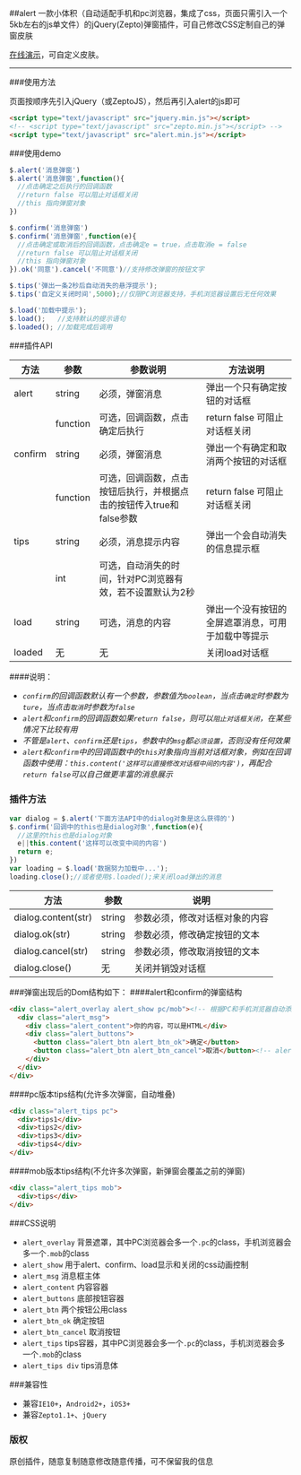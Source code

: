 ##alert
一款小体积（自动适配手机和pc浏览器，集成了css，页面只需引入一个5kb左右的js单文件）的jQuery(Zepto)弹窗插件，可自己修改CSS定制自己的弹窗皮肤

[在线演示](http://alert.darren.work)，可自定义皮肤。

---

###使用方法

页面按顺序先引入jQuery（或ZeptoJS），然后再引入alert的js即可

```html
<script type="text/javascript" src="jquery.min.js"></script>
<!-- <script type="text/javascript" src="zepto.min.js"></script> -->
<script type="text/javascript" src="alert.min.js"></script>
```
###使用demo

```javascript
$.alert('消息弹窗')
$.alert('消息弹窗',function(){
  //点击确定之后执行的回调函数
  //return false 可以阻止对话框关闭
  //this 指向弹窗对象
})

$.confirm('消息弹窗')
$.confirm('消息弹窗',function(e){
  //点击确定或取消后的回调函数，点击确定e = true，点击取消e = false
  //return false 可以阻止对话框关闭
  //this 指向弹窗对象
}).ok('同意').cancel('不同意')//支持修改弹窗的按钮文字

$.tips('弹出一条2秒后自动消失的悬浮提示');
$.tips('自定义关闭时间',5000);//仅限PC浏览器支持，手机浏览器设置后无任何效果

$.load('加载中提示');
$.load();   //支持默认的提示语句
$.loaded(); //加载完成后调用
```

###插件API

| 方法      | 参数       | 参数说明                                   | 方法说明                      |
| ------- | -------- | -------------------------------------- | ------------------------- |
| alert   | string   | 必须，弹窗消息                                | 弹出一个只有确定按钮的对话框            |
|         | function | 可选，回调函数，点击确定后执行                        | return false 可阻止对话框关闭     |
| confirm | string   | 必须，弹窗消息                                | 弹出一个有确定和取消两个按钮的对话框        |
|         | function | 可选，回调函数，点击按钮后执行，并根据点击的按钮传入true和false参数 | return false 可阻止对话框关闭     |
| tips    | string   | 必须，消息提示内容                              | 弹出一个会自动消失的信息提示框           |
|         | int      | 可选，自动消失的时间，针对PC浏览器有效，若不设置默认为2秒         |                           |
| load    | string   | 可选，消息的内容                               | 弹出一个没有按钮的全屏遮罩消息，可用于加载中等提示 |
| loaded  | 无        | 无                                      | 关闭load对话框                 |

####说明：
- *`confirm`的回调函数默认有一个参数，参数值为`boolean`，当点击`确定`时参数为`ture`，当点击`取消`时参数为`false`*
- *`alert`和`confirm`的回调函数如果`return false`，则可以`阻止对话框关闭`，在某些情况下比较有用*
- *不管是`alert`、`confirm`还是`tips`，参数中的`msg`都`必须设置`，否则没有任何效果*
- *`alert`和`confirm`中的回调函数中的`this`对象指向当前对话框对象，例如在回调函数中使用：`this.content('这样可以直接修改对话框中间的内容')`，再配合`return false`可以自己做更丰富的消息展示*



### 插件方法

```javascript
var dialog = $.alert('下面方法API中的dialog对象是这么获得的')
$.confirm('回调中的this也是dialog对象',function(e){
  //这里的this也是dialog对象
  e||this.content('这样可以改变中间的内容')
  return e;
})
var loading = $.load('数据努力加载中...');
loading.close();//或者使用$.loaded();来关闭load弹出的消息
```

| 方法                             | 参数     | 说明              |
| ------------------------------ | ------ | --------------- |
| dialog.content(str)            | string | 参数必须，修改对话框对象的内容 |
| dialog.ok(str)                 | string | 参数必须，修改确定按钮的文本  |
| dialog.cancel(str)             | string | 参数必须，修改取消按钮的文本  |
| dialog.close() | 无      | 关闭并销毁对话框        |

###弹窗出现后的Dom结构如下：
####alert和confirm的弹窗结构
```html
<div class="alert_overlay alert_show pc/mob"><!-- 根据PC和手机浏览器自动添加一个pc或mob的class -->
  <div class="alert_msg">
    <div class="alert_content">你的内容，可以是HTML</div>
    <div class="alert_buttons">
      <button class="alert_btn alert_btn_ok">确定</button>
      <button class="alert_btn alert_btn_cancel">取消</button><!-- alert没有此button -->
    </div>
  </div>
</div>
```
####pc版本tips结构(允许多次弹窗，自动堆叠)
```html
<div class="alert_tips pc">
  <div>tips1</div>
  <div>tips2</div>
  <div>tips3</div>
  <div>tips4</div>
</div>
```
####mob版本tips结构(不允许多次弹窗，新弹窗会覆盖之前的弹窗)
```html
<div class="alert_tips mob">
  <div>tips</div>
</div>
```

###CSS说明

-   `alert_overlay`  背景遮罩，其中PC浏览器会多一个`.pc`的class，手机浏览器会多一个`.mob`的class
-   `alert_show`  用于alert、confirm、load显示和关闭的css动画控制
-   `alert_msg` 消息框主体
-   `alert_content` 内容容器
-   `alert_buttons` 底部按钮容器
-   `alert_btn` 两个按钮公用class
-   `alert_btn_ok` 确定按钮
-   `alert_btn_cancel` 取消按钮
-   `alert_tips` tips容器，其中PC浏览器会多一个`.pc`的class，手机浏览器会多一个`.mob`的class
-   `alert_tips div` tips消息体



###兼容性

- 兼容`IE10+`，`Android2+`，`iOS3+`
- 兼容`Zepto1.1+`、`jQuery`

### 版权

原创插件，随意复制随意修改随意传播，可不保留我的信息